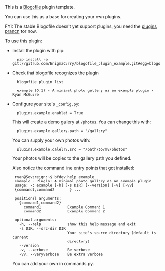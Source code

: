 This is a [Blogofile](http://blogofile.com) plugin template.

You can use this as a base for creating your own plugins.

FYI: The stable Blogofile doesn't yet support plugins, you need the
[plugins
branch](https://github.com/enigmacurry/blogofile/tree/plugins) for
now.

To use this plugin:

* Install the plugin with pip:

        pip install -e git://github.com/EnigmaCurry/blogofile_plugin_example.git#egg=blogofile_plugin_example

* Check that blogofile recognizes the plugin:

        blogofile plugin list

        example (0.1) - A minimal photo gallery as an example plugin - Ryan McGuire

        
* Configure your site's `_config.py`:

        plugins.example.enabled = True

  This will create a demo gallery at `/photos`. You can change this with:

        plugins.example.gallery.path = "/gallery"

  You can supply your own photos with:

        plugins.example.galelry.src = "/path/to/my/photos"

  Your photos will be copied to the gallery path you defined.


  Also notice the command line entry points that got installed:

       ryan@Sovereign:~$ bfdev help example
       example - Plugin: A minimal photo gallery as an example plugin
       usage: -c example [-h] [-s DIR] [--version] [-v] [-vv]
       {command1,command2       } ...
       
       positional arguments:
         {command1,command2}
           command1            Example Command 1
           command2            Example Command 2
       
       optional arguments:
         -h, --help            show this help message and exit
         -s DIR, --src-dir DIR
                               Your site's source directory (default is current
                               directory)
         --version
         -v, --verbose         Be verbose
         -vv, --veryverbose    Be extra verbose
       
  You can add your own in commands.py.

